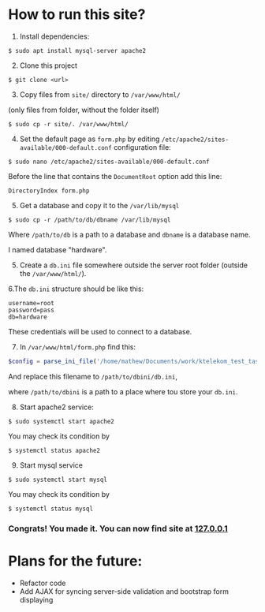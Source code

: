 # How to run this site?

1. Install dependencies:
```shell
$ sudo apt install mysql-server apache2
```
2. Clone this project
```shell
$ git clone <url>
```
3. Copy files from `site/` directory to `/var/www/html/`

(only files from folder, without the folder itself)
```shell
$ sudo cp -r site/. /var/www/html/
```
4. Set the default page as `form.php` by editing `/etc/apache2/sites-available/000-default.conf` configuration file:
```shell
$ sudo nano /etc/apache2/sites-available/000-default.conf
```
Before the line that contains the `DocumentRoot` option add this line:
```shell
DirectoryIndex form.php
```
5. Get a database and copy it to the `/var/lib/mysql`
```shell
$ sudo cp -r /path/to/db/dbname /var/lib/mysql
```
Where `/path/to/db` is a path to a database and `dbname` is a database name.

I named database "hardware".

5. Create a `db.ini` file somewhere outside the server root folder (outside the `/var/www/html/`).

6.The `db.ini` structure should be like this:
```
username=root
password=pass
db=hardware
```
These credentials will be used to connect to a database.

7. In `/var/www/html/form.php` find this:
```php
$config = parse_ini_file('/home/mathew/Documents/work/ktelekom_test_task/ktelekom-test/db.ini');
```
And replace this filename to `/path/to/dbini/db.ini`, 

where `/path/to/dbini` is a path to a place where tou store your `db.ini`.

8. Start apache2 service:
```shell
$ sudo systemctl start apache2
```
You may check its condition by
```shell
$ systemctl status apache2
```
9. Start mysql service
```shell
$ sudo systemctl start mysql
```
You may check its condition by
```shell
$ systemctl status mysql
```
### Congrats! You made it. You can now find site at [127.0.0.1](http://127.0.0.1)

# Plans for the future:
* Refactor code
* Add AJAX for syncing server-side validation and bootstrap form displaying
